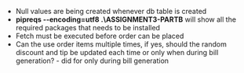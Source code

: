  - Null values are being created whenever db table is created  
- **pipreqs --encoding=utf8 .\ASSIGNMENT3-PARTB** will show all the required packages that needs to be installed  
- Fetch must be executed before order can be placed  
- Can the use order items multiple times, if yes, should the random discount and tip be updated each time or only when during bill generation? - did for only during bill generation  